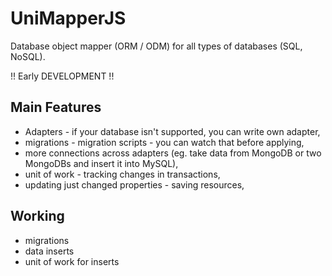 # UniMapperJS
Database object mapper (ORM / ODM) for all types of databases (SQL, NoSQL).


!! Early DEVELOPMENT !!


## Main Features
- Adapters - if your database isn't supported, you can write own adapter,
- migrations - migration scripts - you can watch that before applying,
- more connections across adapters (eg. take data from MongoDB or two MongoDBs and insert it into MySQL),
- unit of work - tracking changes in transactions,
- updating just changed properties - saving resources,


## Working
- migrations
- data inserts
- unit of work for inserts
